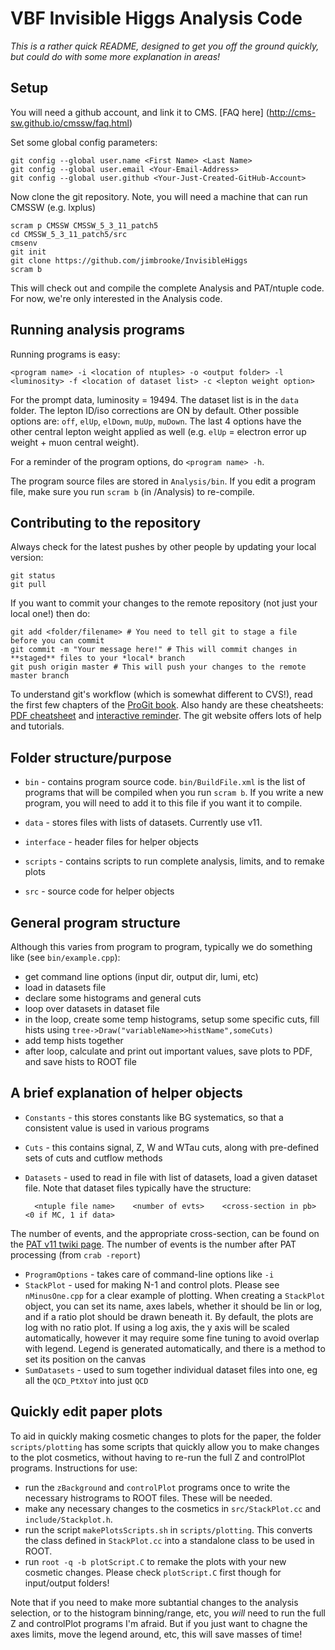 # VBF Invisible Higgs Analysis Code

*This is a rather quick README, designed to get you off the ground quickly, but could do with some more explanation in areas!*

## Setup

You will need a github account, and link it to CMS. [FAQ here] (http://cms-sw.github.io/cmssw/faq.html)

Set some global config parameters:

    git config --global user.name <First Name> <Last Name>
    git config --global user.email <Your-Email-Address>
    git config --global user.github <Your-Just-Created-GitHub-Account>

Now clone the git repository. Note, you will need a machine that can run CMSSW (e.g. lxplus)

    scram p CMSSW CMSSW_5_3_11_patch5
    cd CMSSW_5_3_11_patch5/src
    cmsenv
    git init
    git clone https://github.com/jimbrooke/InvisibleHiggs
    scram b

This will check out and compile the complete Analysis and PAT/ntuple code. For now, we're only interested in the Analysis code.

## Running analysis programs

Running programs is easy:

    <program name> -i <location of ntuples> -o <output folder> -l <luminosity> -f <location of dataset list> -c <lepton weight option>

For the prompt data, luminosity = 19494. The dataset list is in the `data` folder. The lepton ID/iso corrections are ON by default. Other possible options are: `off`, `elUp`, `elDown`, `muUp`, `muDown`. The last 4 options have the other central lepton weight applied as well (e.g. `elUp` = electron error up weight + muon central weight).

For a reminder of the program options, do `<program name> -h`.

The program source files are stored in `Analysis/bin`. If you edit a program file, make sure you run `scram b` (in /Analysis) to re-compile.

## Contributing to the repository

Always check for the latest pushes by other people by updating your local version:
    
    git status
    git pull

If you want to commit your changes to the remote repository (not just your local one!) then do:
    
    git add <folder/filename> # You need to tell git to stage a file before you can commit
    git commit -m "Your message here!" # This will commit changes in **staged** files to your *local* branch
    git push origin master # This will push your changes to the remote master branch

To understand git's workflow (which is somewhat different to CVS!), read the first few chapters of the [ProGit book](http://git-scm.com/book). Also handy are these cheatsheets: [PDF cheatsheet](https://na1.salesforce.com/help/doc/en/salesforce_git_developer_cheatsheet.pdf) and [interactive reminder](http://ndpsoftware.com/git-cheatsheet.html). The git website offers lots of help and tutorials.

## Folder structure/purpose

* `bin` - contains program source code. `bin/BuildFile.xml` is the list of programs that will be compiled when you run `scram b`. If you write a new program, you will need to add it to this file if you want it to compile.

* `data` - stores files with lists of datasets. Currently use v11.

* `interface` - header files for helper objects

* `scripts` - contains scripts to run complete analysis, limits, and to remake plots

* `src` - source code for helper objects

## General program structure

Although this varies from program to program, typically we do something like (see `bin/example.cpp`):

- get command line options (input dir, output dir, lumi, etc)
- load in datasets file
- declare some histograms and general cuts 
- loop over datasets in dataset file
- in the loop, create some temp histograms, setup some specific cuts, fill hists using `tree->Draw("variableName>>histName",someCuts)`
- add temp hists together
- after loop, calculate and print out important values, save plots to PDF, and save hists to ROOT file

## A brief explanation of helper objects

* `Constants` - this stores constants like BG systematics, so that a consistent value is used in various programs
* `Cuts` - this contains signal, Z, W and WTau cuts, along with pre-defined sets of cuts and cutflow methods
* `Datasets` - used to read in file with list of datasets, load a given dataset file. Note that dataset files typically have the structure:


        <ntuple file name>    <number of evts>    <cross-section in pb>    <0 if MC, 1 if data>


 The number of events, and the appropriate cross-section, can be found on the [PAT v11 twiki page](https://twiki.cern.ch/twiki/bin/viewauth/CMS/InvHiggsPATv11). The number of events is the number after PAT processing (from `crab -report`)

* `ProgramOptions` - takes care of command-line options like `-i`
* `StackPlot` - used for making N-1 and control plots. Please see `nMinusOne.cpp` for a clear example of plotting. When creating a `StackPlot` object, you can set its name, axes labels, whether it should be lin or log, and if a ratio plot should be drawn beneath it. By default, the plots are log with no ratio plot. If using a log axis, the y axis will be scaled automatically, however it may require some fine tuning to avoid overlap with legend. Legend is generated automatically, and there is a method to set its position on the canvas
* `SumDatasets` - used to sum together individual dataset files into one, eg all the `QCD_PtXtoY` into just `QCD` 

## Quickly edit paper plots

To aid in quickly making cosmetic changes to plots for the paper, the folder `scripts/plotting` has some scripts that quickly allow you to make changes to the plot cosmetics, without having to re-run the full Z and controlPlot programs. Instructions for use:

- run the `zBackground` and `controlPlot` programs once to write the necessary histrograms to ROOT files. These will be needed. 
- make any necessary changes to the cosmetics in `src/StackPlot.cc` and `include/Stackplot.h`.
- run the script `makePlotsScripts.sh` in `scripts/plotting`. This converts the class defined in `StackPlot.cc` into a standalone class to be used in ROOT.
- run `root -q -b plotScript.C` to remake the plots with your new cosmetic changes. Please check `plotScript.C` first though for input/output folders!

Note that if you need to make more subtantial changes to the analysis selection, or to the histogram binning/range, etc, you *will* need to run the full Z and controlPlot programs I'm afraid. But if you just want to chagne the axes limits, move the legend around, etc, this will save masses of time!
